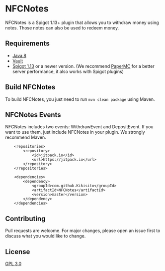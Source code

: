 # NFCNotes

NFCNotes is a Spigot 1.13+ plugin that allows you to withdraw money using notes. Those notes can also be used to redeem money.

## Requirements

- [Java 8](https://www.java.com/es/download/)
- [Vault](https://github.com/MilkBowl/Vault)
- [Spigot 1.13](https://www.spigotmc.org/) or a newer version. (We recommend [PaperMC](https://papermc.io/) for a better server performance, it also works with Spigot plugins)

## Build NFCNotes

To build NFCNotes, you just need to run `mvn clean package` using Maven.

## NFCNotes Events

NFCNotes includes two events: WithdrawEvent and DepositEvent. If you want to use them, just include NFCNotes in your plugin. We strongly recommend Maven.

```
    <repositories>
        <repository>
            <id>jitpack.io</id>
            <url>https://jitpack.io</url>
        </repository>
    </repositories>

    <dependencies>
        <dependency>
            <groupId>com.github.Kikisito</groupId>
            <artifactId>NFCNotes</artifactId>
            <version>master</version>
        </dependency>
    </dependencies>
```

## Contributing
Pull requests are welcome. For major changes, please open an issue first to discuss what you would like to change.

## License
[GPL 3.0](https://choosealicense.com/licenses/gpl-3.0/)
